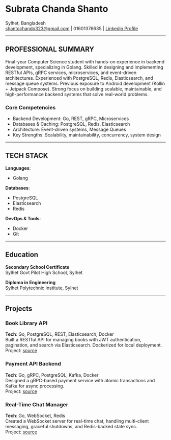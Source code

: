 # Subrata Chanda Shanto

Sylhet, Bangladesh  
shantochando323@gmail.com | 01601376635 | [Linkedin Profile](https://linkedin.com/in/2sh323) 

---

## PROFESSIONAL SUMMARY

Final-year Computer Science student with hands-on experience in backend development, specializing in Golang. Skilled in designing and implementing RESTful APIs, gRPC services, microservices, and event-driven architectures. Experienced with PostgreSQL, Redis, Elasticsearch, and message queue systems. Previous exposure to Android development (Kollin + Jetpack Compose). Strong focus on building scalable, maintainable, and high-performance backend systems that solve real-world problems.

### Core Competencies
- Backend Development: Go, REST, gRPC, Microservices
- Databases & Caching: PostgreSQL, Redis, Elasticsearch
- Architecture: Event-driven systems, Message Queues
- Key Strengths: Scalability, maintainability, concurrency, system design

---
## TECH STACK

**Languages**:
- Golang 

**Databases**:
- PostgreSQL
- Elasticsearch
- Redis

**DevOps & Tools**:
- Docker
- Git

---

## Education

**Secondary School Certificate**  
Sylhet Govt Pilot High School, Sylhet

**Diploma in Engineering**  
Sylhet Polytechnic Institute, Sylhet

---

##  Projects

### Book Library API
**Tech**: Go, PostgreSQL, REST, Elasticsearch, Docker  
Built a RESTful API for managing books with JWT authentication, pagination, and search via Elasticsearch. Dockerized for local deployment.</br>
Project: [source](https://github.com/shanto-323/library-service) 

### Payment API Backend  
**Tech**: Go, gRPC, PostgreSQL, Kafka, Docker  
Designed a gRPC-based payment service with atomic transactions and Kafka for async processing.</br>
Project: [source](https://github.com/shanto-323/payment-gateway) 

###  Real-Time Chat Manager
**Tech**: Go, WebSocket, Redis  
Created a WebSocket server for real-time chat, handling multi-client messaging, graceful shutdowns, and Redis-backed state sync.</br>
Project: [source](https://github.com/shanto-323/chat-server) 
